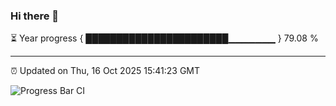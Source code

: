 ### Hi there 👋

⏳ Year progress { ███████████████████████▁▁▁▁▁▁▁ } 79.08 %

---

⏰ Updated on Thu, 16 Oct 2025 15:41:23 GMT

![Progress Bar CI](https://github.com/IshwaranRudhara/GIT-ACTION/workflows/Progress%20Bar%20CI/badge.svg)
